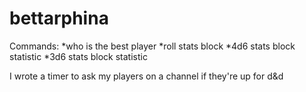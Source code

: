 # bettarphina
Commands:
*who is the best player
*roll stats block
*4d6 stats block statistic
*3d6 stats block statistic

I wrote a timer to ask my players on a channel if they're up for d&d